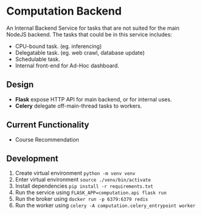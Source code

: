 # Computation Backend

An Internal Backend Service for tasks that are not suited for the main NodeJS backend. The tasks that could be in this service includes:

- CPU-bound task. (eg. inferencing)
- Delegatable task. (eg. web crawl, database update)
- Schedulable task.
- Internal front-end for Ad-Hoc dashboard.

## Design

- **Flask** expose HTTP API for main backend, or for internal uses.
- **Celery** delegate off-main-thread tasks to workers.

## Current Functionality

- Course Recommendation

## Development

1. Create virtual environment `python -m venv venv`
2. Enter virtual environment `source ./venv/bin/activate`
3. Install dependencies `pip install -r requirements.txt`
4. Run the service using `FLASK_APP=computation.api flask run`
5. Run the broker using `docker run -p 6379:6379 redis`
6. Run the worker using `celery -A computation.celery_entrypoint worker`